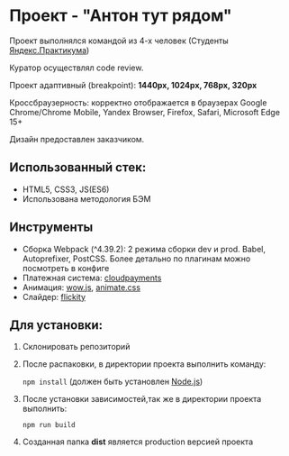 # Проект - "Антон тут рядом"
Проект выполнялся командой из 4-х человек (Студенты [Яндекс.Практикума](https://praktikum.yandex.ru))

Куратор осуществлял code review.

Проект адаптивный (breakpoint): **1440px, 1024px, 768px, 320px**

Кроссбраузерность: корректно отображается в браузерах Google Chrome/Chrome Mobile, Yandex Browser, Firefox, Safari, Microsoft Edge 15+

Дизайн предоставлен заказчиком.

## Использованный стек:
 - HTML5, CSS3, JS(ES6)
 - Использована методология БЭМ
 
## Инструменты
 - Сборка Webpack (^4.39.2): 2 режима сборки dev и prod. Babel, Autoprefixer, PostCSS. Более детально по плагинам можно посмотреть в конфиге
 - Платежная система: [cloudpayments](https://cloudpayments.ru)
 - Анимация: [wow.js](https://wowjs.uk/), [animate.css](https://daneden.github.io/animate.css/)
 - Слайдер: [flickity](https://flickity.metafizzy.co/)
 
 

## Для установки:
1. Склонировать репозиторий
1. После распаковки, в директории проекта выполнить команду: 

    ```npm install``` 
(должен быть установлен [Node.js](https://nodejs.org/en/))
2. После установки зависимостей,так же в директории проекта выполнить:

    ```npm run build```
3. Созданная папка **dist** является production версией проекта



